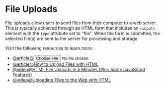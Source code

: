 # File Uploads

File uploads allow users to send files from their computer to a web server. This is typically achieved through an HTML form that includes an `<input>` element with the `type` attribute set to "file". When the form is submitted, the selected file(s) are sent to the server for processing and storage.

Visit the following resources to learn more:

- [@article@<input type="file">](https://developer.mozilla.org/en-US/docs/Web/HTML/Reference/Elements/input/file)
- [@article@How to Upload Files with HTML](https://www.freecodecamp.org/news/upload-files-with-html/)
- [@video@HTML File Uploads in 5 Minutes (Plus Some JavaScript Features)](https://www.youtube.com/watch?v=iAxUpo0aJSk)
- [@video@Uploading Files to the Web with HTML](https://www.youtube.com/watch?v=s2TTck1sj4s)